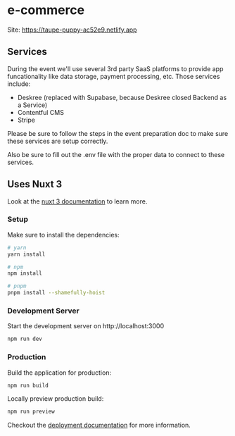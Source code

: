 # e-commerce

Site: https://taupe-puppy-ac52e9.netlify.app

## Services

During the event we'll use several 3rd party SaaS platforms to provide app funcationality like data storage, payment processing, etc. Those services include:

- Deskree (replaced with Supabase, because Deskree closed Backend as a Service)
- Contentful CMS
- Stripe

Please be sure to follow the steps in the event preparation doc to make sure these services are setup correctly.

Also be sure to fill out the .env file with the proper data to connect to these services.

## Uses Nuxt 3

Look at the [nuxt 3 documentation](https://v3.nuxtjs.org) to learn more.

### Setup

Make sure to install the dependencies:

```bash
# yarn
yarn install

# npm
npm install

# pnpm
pnpm install --shamefully-hoist
```

### Development Server

Start the development server on http://localhost:3000

```bash
npm run dev
```

### Production

Build the application for production:

```bash
npm run build
```

Locally preview production build:

```bash
npm run preview
```

Checkout the [deployment documentation](https://v3.nuxtjs.org/guide/deploy/presets) for more information.
